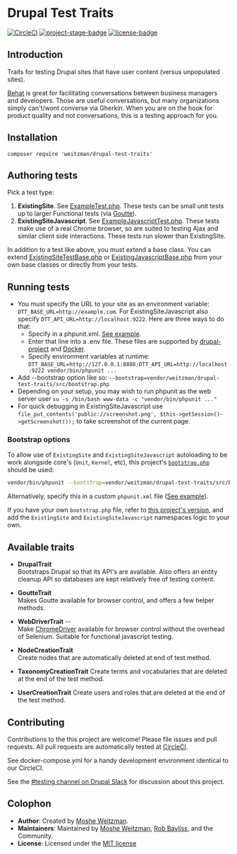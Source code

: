 # Drupal Test Traits

[![CircleCI](https://circleci.com/gh/weitzman/drupal-test-traits.svg?style=svg)](https://circleci.com/gh/weitzman/drupal-test-traits)
[![project-stage-badge]][project-stage-page]
[![license-badge]][mit]

## Introduction

Traits for testing Drupal sites that have user content (versus unpopulated sites).

[Behat](http://behat.org) is great for facilitating conversations between 
business managers and developers. Those are useful conversations, but many 
organizations simply can't/wont converse via Gherkin. When you are on the hook for 
product quality and not conversations, this is a testing approach for you. 

## Installation

    composer require 'weitzman/drupal-test-traits'

## Authoring tests

Pick a test type:
1. **ExistingSite**. See [ExampleTest.php](./tests/ExampleTest.php). These tests can be small unit tests up to larger Functional tests (via [Goutte](http://goutte.readthedocs.io/en/latest/)).
2. **ExistingSiteJavascript**. See [ExampleJavascriptTest.php](./tests/ExampleJavascriptTest.php). These tests make use of a real Chrome browser, so are suited to testing Ajax and similar client side interactions. These tests run slower than ExistingSite.  

In addition to a test like above, you must extend a base class. You can extend 
[ExistingSiteTestBase.php](src/ExistingSiteBase.php) or [ExistingJavascriptBase.php](src/ExistingSiteJavascriptBase.php) 
from your own base classes or directly from your tests.

  
## Running tests

- You must specify the URL to your site as an environment variable: `DTT_BASE_URL=http://example.com`. For ExistingSiteJavascript also specify `DTT_API_URL=http://localhost:9222`. Here are three ways to do that:
    - Specify in a phpunit.xml. [See example](docs/phpunit.xml).
    - Enter that line into a .env file. These files are supported by [drupal-project](https://github.com/drupal-composer/drupal-project/blob/8.x/.env.example) and [Docker](https://docs.docker.com/compose/env-file/). 
    - Specify environment variables at runtime: `DTT_BASE_URL=http://127.0.0.1:8888;DTT_API_URL=http://localhost:9222 vendor/bin/phpunit ...`
- Add --bootstrap option like so: `--bootstrap=vendor/weitzman/drupal-test-traits/src/bootstrap.php `
- Depending on your setup, you may wish to run phpunit as the web server user `su -s /bin/bash www-data -c "vendor/bin/phpunit ..."`
- For quick debugging in ExistingSiteJavascript use `file_put_contents('public://screenshot.png', $this->getSession()->getScreenshot());` to take screenshot of the current page.

### Bootstrap options
To allow use of `ExistingSite` and `ExistingSiteJavascript` autoloading to be work alongside core's (`Unit`, `Kernel`, etc),
this project's [`bootstrap.php`](src/bootstrap.php) should be used:

```bash
vendor/bin/phpunit --bootstrap=vendor/weitzman/drupal-test-traits/src/bootstrap.php
```
Alternatively, specify this in a custom `phpunit.xml` file ([See example](docs/phpunit.xml)).

If you have your own `bootstrap.php` file, refer to [this project's version](src/bootstrap.php), and add the
`ExistingSite` and `ExistingSiteJavascript` namespaces logic to your own.

## Available traits

- **DrupalTrait**  
  Bootstraps Drupal so that its API's are available. Also offers an entity cleanup
  API so databases are kept relatively free of testing content.

- **GoutteTrait**  
  Makes Goutte available for browser control, and offers a few helper methods.

- **WebDriverTrait** --   
  Make [ChromeDriver]([ChromeDriver](https://gitlab.com/DMore/chrome-mink-driver/)) available for browser control without the overhead of Selenium. Suitable for functional javascript testing.

- **NodeCreationTrait**  
  Create nodes that are automatically deleted at end of test method.
  
- **TaxonomyCreationTrait**
  Create terms and vocabularies that are deleted at the end of the test method.
  
- **UserCreationTrait**
  Create users and roles that are deleted at the end of the test method.
  
## Contributing

Contributions to the this project are welcome! Please file issues and pull requests.
All pull requests are automatically tested at [CircleCI](https://circleci.com/gh/weitzman/drupal-test-traits).

See docker-compose.yml for a handy development environment identical to our CircleCI.

See the [#testing channel on Drupal Slack](https://drupal.slack.com/messages/C223PR743) for discussion about this project. 

## Colophon

- **Author**: Created by [Moshe Weitzman](http://weitzman.github.io).
- **Maintainers**: Maintained by [Moshe Weitzman](http://weitzman.github.io), [Rob Bayliss](https://github.com/rbayliss), and the Community.
- **License**: Licensed under the [MIT license][mit]

[mit]: ./LICENSE.md
[license-badge]: https://img.shields.io/badge/License-MIT-blue.svg
[project-stage-badge]: http://img.shields.io/badge/Project%20Stage-Development-yellowgreen.svg
[project-stage-page]: http://bl.ocks.org/potherca/raw/a2ae67caa3863a299ba0/
